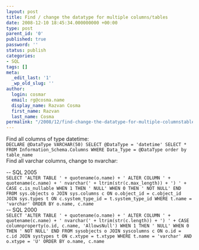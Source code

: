 ```yaml
---
layout: post
title: Find / change the datatype for multiple columns/tables
date: 2008-12-10 18:45:34.000000000 +00:00
type: post
parent_id: '0'
published: true
password: ''
status: publish
categories:
- SQL
tags: []
meta:
  _edit_last: '1'
  _wp_old_slug: ''
author:
  login: cosmar
  email: rg@cosma.name
  display_name: Razvan Cosma
  first_name: Razvan
  last_name: Cosma
permalink: "/2008/12/find-change-the-datatype-for-multiple-columnstables/"
---
```

Find all columns of type datetime:  
`DECLARE @DataType VARCHAR(50)
SELECT @DataType = 'datetime'
SELECT * FROM Information_Schema.Columns WHERE Data_Type = @DataType order by table_name
`  
Find all varchar columns, change to nvarchar:

-- SQL 2005  
`SELECT 'ALTER TABLE ' + quotename(o.name) +
' ALTER COLUMN ' + quotename(c.name) +
' nvarchar(' + ltrim(str(c.max_length)) + ') ' +
CASE c.is_nullable
WHEN 1 THEN ' NULL'
WHEN 0 THEN ' NOT NULL'
END
FROM sys.objects o
JOIN sys.columns c ON o.object_id = c.object_id
JOIN sys.types t ON c.system_type_id = t.system_type_id
WHERE t.name = 'varchar'
ORDER BY o.name, c.name
`  
-- SQL 2000  
`SELECT 'ALTER TABLE ' + quotename(o.name) +
' ALTER COLUMN ' + quotename(c.name) +
' nvarchar(' + ltrim(str(c.length)) + ') ' +
CASE columnproperty(o.id, c.name, 'AllowsNull')
WHEN 1 THEN ' NULL'
WHEN 0 THEN ' NOT NULL'
END
FROM sysobjects o
JOIN syscolumns c ON o.id = c.id
JOIN systypes t ON c.xtype = t.xtype
WHERE t.name = 'varchar'
AND o.xtype = 'U'
ORDER BY o.name, c.name`

